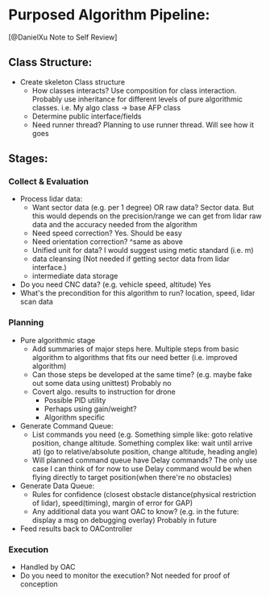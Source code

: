 # Purposed Algorithm Pipeline:

[@DanielXu Note to Self Review]

## Class Structure:
- Create skeleton Class structure
  - How classes interacts? Use composition for class interaction. Probably use inheritance for different levels of pure algorithmic classes. i.e. My algo class -> base AFP class 
  - Determine public interface/fields 
  - Need runner thread? Planning to use runner thread. Will see how it goes

## Stages:
### Collect & Evaluation
- Process lidar data:
  - Want sector data (e.g. per 1 degree) OR raw data? Sector data. But this would depends on the precision/range we can get from lidar raw data and the accuracy needed from the algorithm
  - Need speed correction? Yes. Should be easy
  - Need orientation correction? ^same as above
  - Unified unit for data? I would suggest using metic standard (i.e. m)
  - data cleansing (Not needed if getting sector data from lidar interface.)
  - intermediate data storage
- Do you need CNC data? (e.g. vehicle speed, altitude) Yes
- What's the precondition for this algorithm to run? location, speed, lidar scan data

### Planning
- Pure algorithmic stage
  - Add summaries of major steps here. Multiple steps from basic algorithm to algorithms that fits our need better (i.e. improved algorithm)
  - Can those steps be developed at the same time? (e.g. maybe fake out some data using unittest) Probably no
  - Covert algo. results to instruction for drone
    - Possible PID utility
    - Perhaps using gain/weight?
    - Algorithm specific
- Generate Command Queue:
  - List commands you need (e.g. Something simple like: goto relative position, change altitude. Something complex like: wait until arrive at) (go to relative/absolute position, change altitude, heading angle)
  - Will planned command queue have Delay commands? The only use case I can think of for now to use Delay command would be when flying directly to target position(when there're no obstacles)
- Generate Data Queue:
  - Rules for confidence (closest obstacle distance(physical restriction of lidar), speed(timing), margin of error for GAP)
  - Any additional data you want OAC to know? (e.g. in the future: display a msg on debugging overlay) Probably in future
- Feed results back to OAController

### Execution
- Handled by OAC
- Do you need to monitor the execution? Not needed for proof of conception
